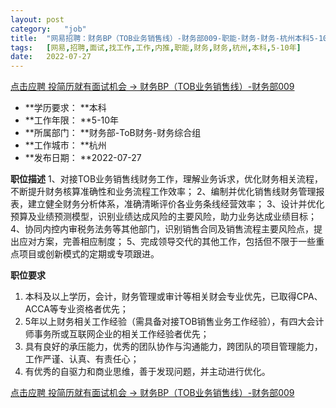 ```yaml
---
layout:	post
category:	"job"
title:	"网易招聘：财务BP（TOB业务销售线）-财务部009-职能-财务-财务-杭州本科5-10年"
tags:	[网易,招聘,面试,找工作,工作,内推,职能,财务,财务,杭州,本科,5-10年]
date:	2022-07-27
---
```


[点击应聘 投简历就有面试机会 -> 财务BP（TOB业务销售线）-财务部009](http://mobile.bole.netease.com/bole/boleDetail?id=41358&employeeId=346f03c3cda5f04c&key=all)



- **学历要求： **本科
- **工作年限： **5-10年
- **所属部门： **财务部-ToB财务-财务综合组
- **工作城市： **杭州
- **发布日期： **2022-07-27



**职位描述**
1、对接TOB业务销售线财务工作，理解业务诉求，优化财务相关流程，不断提升财务核算准确性和业务流程工作效率；
2、编制并优化销售线财务管理报表，建立健全财务分析体系，准确清晰评价各业务条线经营效率；
3、设计并优化预算及业绩预测模型，识别业绩达成风险的主要风险，助力业务达成业绩目标；
4、协同内控内审税务法务等其他部门，识别销售合同及销售流程主要风险点，提出应对方案，完善相应制度；
5、完成领导交代的其他工作，包括但不限于一些重点项目或创新模式的定期或专项跟进。



**职位要求**
1. 本科及以上学历，会计，财务管理或审计等相关财会专业优先，已取得CPA、ACCA等专业资格者优先；
2.  5年以上财务相关工作经验（需具备对接TOB销售业务工作经验），有四大会计师事务所或互联网企业的相关工作经验者优先；
3. 具有良好的承压能力，优秀的团队协作与沟通能力，跨团队的项目管理能力，工作严谨、认真、有责任心；
4. 有优秀的自驱力和商业思维，善于发现问题，并主动进行优化。



[点击应聘 投简历就有面试机会 -> 财务BP（TOB业务销售线）-财务部009](http://mobile.bole.netease.com/bole/boleDetail?id=41358&employeeId=346f03c3cda5f04c&key=all)